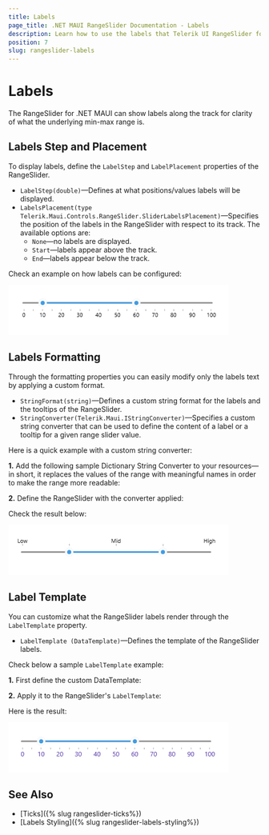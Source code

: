 ```yaml
---
title: Labels
page_title: .NET MAUI RangeSlider Documentation - Labels
description: Learn how to use the labels that Telerik UI RangeSlider for .NET MAUI control provides.
position: 7
slug: rangeslider-labels
---
```


# Labels

The RangeSlider for .NET MAUI can show labels along the track for clarity of what the underlying min-max range is.

## Labels Step and Placement

To display labels, define the `LabelStep` and `LabelPlacement` properties of the RangeSlider.

* `LabelStep(double)`&mdash;Defines at what positions/values labels will be displayed.
* `LabelsPlacement(type Telerik.Maui.Controls.RangeSlider.SliderLabelsPlacement)`&mdash;Specifies the position of the labels in the RangeSlider with respect to its track. The available options are:
    * `None`&mdash;no labels are displayed.
    * `Start`&mdash;labels appear above the track.
    * `End`&mdash;labels appear below the track.

Check an example on how labels can be configured:

<snippet id='rangeslider-labels-settings' />

![Telerik RangeSlider for .NET MAUI Labels](images/rangeslider-labels-settings.png)

## Labels Formatting

Through the formatting properties you can easily modify only the labels text by applying a custom format. 

* `StringFormat(string)`&mdash;Defines a custom string format for the labels and the tooltips of the RangeSlider.
* `StringConverter(Telerik.Maui.IStringConverter)`&mdash;Specifies a custom string converter that can be used to define the content of a label or a tooltip for a given range slider value.

Here is a quick example with a custom string converter:

**1.** Add the following sample Dictionary String Converter to your resources&mdash;in short, it replaces the values of the range with meaningful names in order to make the range more readable:

<snippet id='rangeslider-labels-stringconverter-dictionary' />

**2.** Define the RangeSlider with the converter applied:

<snippet id='rangeslider-labels-stringconverter' />

Check the result below:

![Telerik RangeSlider for .NET MAUI Labels StringConverter](images/rangeslider-labels-stringconverter.png)

## Label Template

You can customize what the RangeSlider labels render through the `LabelTemplate` property.

* `LabelTemplate (DataTemplate)`&mdash;Defines the template of the RangeSlider labels.

Check below a sample `LabelTemplate` example:

**1.** First define the custom DataTemplate:

<snippet id='rangeslider-labels-labeltemplate' />

**2.** Apply it to the RangeSlider's `LabelTemplate`:

<snippet id='rangeslider-labels-labeltemplate-xaml' />

Here is the result:

![Telerik RangeSlider for .NET MAUI Label Template](images/rangeslider-labels-template.png)

## See Also

- [Ticks]({% slug rangeslider-ticks%})
- [Labels Styling]({% slug rangeslider-labels-styling%})